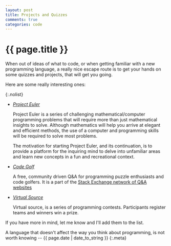 ```yaml
---
layout: post
title: Projects and Quizzes
comments: true
categories: code
---
```


{{ page.title }}
================
When out of ideas of what to code, or when getting familiar with a new
programming language, a really nice escape route is to get your hands on some
quizzes and projects, that will get you going.

Here are some really interesting ones:

{:.nolist}
* _[Project Euler][eu]_

  Project Euler is a series of challenging mathematical/computer programming
  problems that will require more than just mathematical insights to solve.
  Although mathematics will help you arrive at elegant and efficient methods,
  the use of a computer and programming skills will be required to solve most
  problems.

  The motivation for starting Project Euler, and its continuation, is to provide
  a platform for the inquiring mind to delve into unfamiliar areas and learn new
  concepts in a fun and recreational context.

* _[Code Golf][golf]_

  A free, community driven Q&A for programming puzzle enthusiasts and code
  golfers. It is a part of the [Stack Exchange network of Q&A websites][se]

* _[Virtual Source][vs]_

  Virtual source, is a series of programming contests. Participants register
  teams and winners win a prize.

  [eu]: http://projecteuler.net/
  [golf]: http://codegolf.stackexchange.com/
  [se]: http://stackexchange.com/sites
  [vs]: http://www.v-sonline.com/index.pl

If you have more in mind, let me know and I'll add them to the list.

A language that doesn't affect the way you think about programming, is not worth
knowing -- {{ page.date | date_to_string }}
{:.meta}

